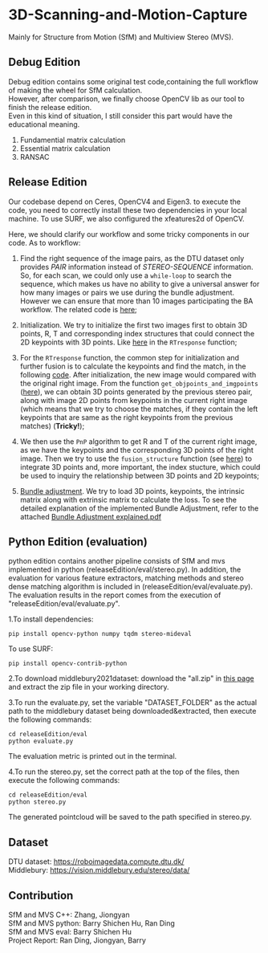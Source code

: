 # 3D-Scanning-and-Motion-Capture
Mainly for Structure from Motion (SfM) and Multiview Stereo (MVS).

## Debug Edition
Debug edition contains some original test code,containing the full workflow of making the wheel for SfM calculation.  
However, after comparison, we finally choose OpenCV lib as our tool to finish the release edition.  
Even in this kind of situation, I still consider this part would have the educational meaning.  
 1. Fundamential matrix calculation  
 2. Essential matrix calculation  
 3. RANSAC  

## Release Edition
Our codebase depend on Ceres, OpenCV4 and Eigen3. to execute the code, you need to correctly install these two dependencies in your local machine. To use SURF, we also configured the xfeatures2d of OpenCV.

Here, we should clarify our workflow and some tricky components in our code. As to workflow:  
  

1. Find the right sequence of the image pairs, as the DTU dataset only provides *PAIR* information instead of *STEREO-SEQUENCE* information. So, for each scan, we could only use a `while-loop` to search the sequence, which makes us have no ability to give a universal answer for how many images or pairs we use during the bundle adjustment. However we can ensure that more than 10 images participating the BA workflow. The related code is [here](https://github.com/hinczhang/3D-Scanning-and-Motion-Capture/blob/be94566c63d8db5dcffb68a6462646c31f565806/releaseEdition/MVStereo/mv_stereo.cpp#L45);  
  
2. Initialization. We try to initialize the first two images first to obtain 3D points, R, T and corresponding index structures that could connect the 2D keypoints with 3D points. Like [here](https://github.com/hinczhang/3D-Scanning-and-Motion-Capture/blob/be94566c63d8db5dcffb68a6462646c31f565806/releaseEdition/SfM/Stereo.cpp#L115) in the `RTresponse` function;  
  
3. For the `RTresponse` function, the common step for initialization and further fusion is to calculate the keypoints and find the match, in the following [code](https://github.com/hinczhang/3D-Scanning-and-Motion-Capture/blob/be94566c63d8db5dcffb68a6462646c31f565806/releaseEdition/SfM/Stereo.cpp#L143). After initialization, the new image would compared with the original right image. From the function `get_objpoints_and_imgpoints` ([here](https://github.com/hinczhang/3D-Scanning-and-Motion-Capture/blob/be94566c63d8db5dcffb68a6462646c31f565806/releaseEdition/SfM/Stereo.cpp#L203)), we can obtain 3D points generated by the previous stereo pair, along with image 2D points from keypoints in the current right image (which means that we try to choose the matches, if they contain the left keypoints that are same as the right keypoints from the previous matches) (**Tricky!**);  
  
4. We then use the `PnP` algorithm to get R and T of the current right image, as we have the keypoints and the corresponding 3D points of the right image. Then we try to use the `fusion_structure` function (see [here](https://github.com/hinczhang/3D-Scanning-and-Motion-Capture/blob/be94566c63d8db5dcffb68a6462646c31f565806/releaseEdition/SfM/Stereo.cpp#L220)) to integrate 3D points and, more important, the index stucture, which could be used to inquiry the relationship between 3D points and 2D keypoints;  
  
5. [Bundle adjustment](https://github.com/hinczhang/3D-Scanning-and-Motion-Capture/blob/be94566c63d8db5dcffb68a6462646c31f565806/releaseEdition/MVStereo/mv_stereo.cpp#L95). We try to load 3D points, keypoints, the intrinsic matrix along with extrinsic matrix to calculate the loss. To see the detailed explanation of the implemented Bundle Adjustment, refer to the attached [Bundle Adjustment explained.pdf](https://github.com/hinczhang/3D-Scanning-and-Motion-Capture/blob/main/Bundle%20Adjustment%20explained.pdf)
## Python Edition (evaluation)
python edition contains another pipeline consists of SfM and mvs implemented in python (releaseEdition/eval/stereo.py). In addition, the evaluation for various feature extractors, matching methods and stereo dense matching algorithm is included in (releaseEdition/eval/evaluate.py). The evaluation results in the report comes from the execution of "releaseEdition/eval/evaluate.py".

 1.To install dependencies:
```shell
pip install opencv-python numpy tqdm stereo-mideval
```
To use SURF:
```shell
pip install opencv-contrib-python
```
 2.To download middlebury2021dataset: download the "all.zip" in [this page](https://vision.middlebury.edu/stereo/data/scenes2021/zip/) and extract the zip file in your working directory.

 3.To run the evaluate.py, set the variable "DATASET_FOLDER" as the actual path to the middlebury dataset being downloaded&extracted, then execute the following commands:
```shell
cd releaseEdition/eval
python evaluate.py
```
The evaluation metric is printed out in the terminal.

 4.To run the stereo.py, set the correct path at the top of the files, then execute the following commands:
```shell
cd releaseEdition/eval
python stereo.py
```
The generated pointcloud will be saved to the path specified in stereo.py.

## Dataset
DTU dataset: https://roboimagedata.compute.dtu.dk/  
Middlebury: https://vision.middlebury.edu/stereo/data/

## Contribution
SfM and MVS C++: Zhang, Jiongyan  
SfM and MVS python: Barry Shichen Hu, Ran Ding    
SfM and MVS eval: Barry Shichen Hu      
Project Report: Ran Ding, Jiongyan, Barry   
